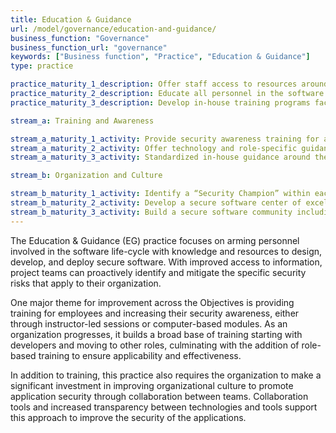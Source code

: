 ```yaml
---
title: Education & Guidance
url: /model/governance/education-and-guidance/
business_function: "Governance"
business_function_url: "governance"
keywords: ["Business function", "Practice", "Education & Guidance"]
type: practice

practice_maturity_1_description: Offer staff access to resources around the topics of secure development and deployment.
practice_maturity_2_description: Educate all personnel in the software life-cycle with technology and role-specific guidance on secure development.
practice_maturity_3_description: Develop in-house training programs facilitated by developers across different teams.

stream_a: Training and Awareness

stream_a_maturity_1_activity: Provide security awareness training for all personnel involved in software development
stream_a_maturity_2_activity: Offer technology and role-specific guidance, including security nuances of each language and platform
stream_a_maturity_3_activity: Standardized in-house guidance around the organization’s secure software development standards.

stream_b: Organization and Culture

stream_b_maturity_1_activity: Identify a “Security Champion” within each development team.
stream_b_maturity_2_activity: Develop a secure software center of excellence promoting thought leadership among developers and architects.
stream_b_maturity_3_activity: Build a secure software community including all organization people involved in software security.
---
```


The Education & Guidance (EG) practice focuses on arming personnel involved in the software life-cycle with knowledge and resources to design, develop, and deploy secure software. With improved access to information, project teams can proactively identify and mitigate the specific security risks that apply to their organization.

One major theme for improvement across the Objectives is providing training for employees and increasing their security awareness, either through instructor-led sessions or computer-based modules. As an organization progresses, it builds a broad base of training starting with developers and moving to other roles, culminating with the addition of role-based training to ensure applicability and effectiveness.

In addition to training, this practice also requires the organization to make a significant investment in improving organizational culture to promote application security through collaboration between teams. Collaboration tools and increased transparency between technologies and tools support this approach to improve the security of the applications.

